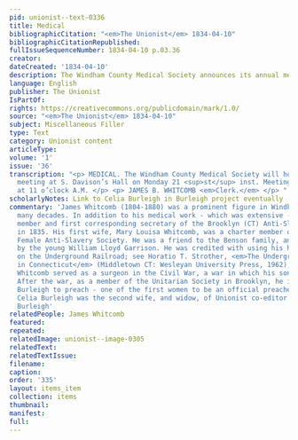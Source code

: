 ```yaml
---
pid: unionist--text-0336
title: Medical
bibliographicCitation: "<em>The Unionist</em> 1834-04-10"
bibliographicCitationRepublished: 
fullIssueSequenceNumber: 1834-04-10 p.03.36
creator: 
dateCreated: '1834-04-10'
description: The Windham County Medical Society announces its annual meeting
language: English
publisher: The Unionist
IsPartOf: 
rights: https://creativecommons.org/publicdomain/mark/1.0/
source: "<em>The Unionist</em> 1834-04-10"
subject: Miscellaneous Filler
type: Text
category: Unionist content
articleType: 
volume: '1'
issue: '36'
transcription: "<p> MEDICAL. The Windham County Medical Society will hold their Annual
  meeting at S. Davison’s Hall on Monday 21 <sup>st</sup> inst. Meeting open precisely
  at 11 o’clock A.M. </p> <p> JAMES B. WHITCOMB <em>Clerk.</em> </p> "
scholarlyNotes: Link to Celia Burleigh in Burleigh project eventually
commentary: 'James Whitcomb (1804-1880) was a prominent figure in Windham county for
  many decades. In addition to his medical work - which was extensive - he was a founding
  member and first corresponding secretary of the Brooklyn (CT) Anti-Slavery Society
  in 1835. His first wife, Mary Louisa Whitcomb, was a charter member of the Brooklyn
  Female Anti-Slavery Society. He was a friend to the Benson family, and was known
  by the young William Lloyd Garrison. He was credited with using his house as a station
  on the Underground Railroad; see Horatio T. Strother, <em>The Underground Railroad
  in Connecticut</em> (Middletown CT: Wesleyan University Press, 1962), p. 134, 211.
  Whitcomb served as a surgeon in the Civil War, a war in which his son Edwin perished.
  After the war, as a member of the Unitarian Society in Brooklyn, he invited Celia
  Burleigh to preach - one of the first women to be an official preacher in Connecticut.
  Celia Burleigh was the second wife, and widow, of Unionist co-editor William H.
  Burleigh'
relatedPeople: James Whitcomb
featured: 
repeated: 
relatedImage: unionist--image-0305
relatedText: 
relatedTextIssue: 
filename: 
caption: 
order: '335'
layout: items_item
collection: items
thumbnail: 
manifest: 
full: 
---
```


